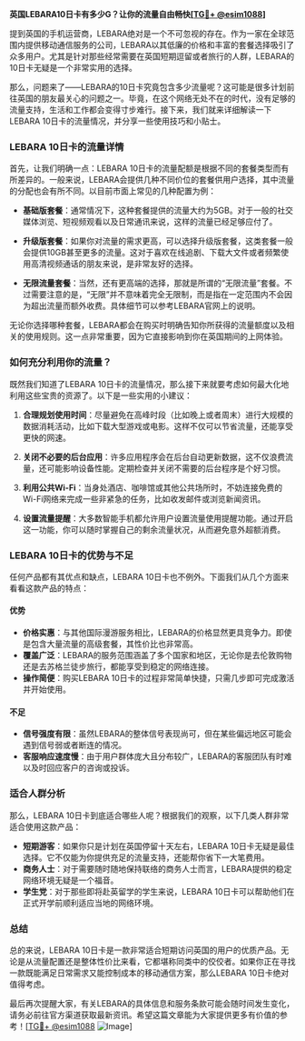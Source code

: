 **英国LEBARA10日卡有多少G？让你的流量自由畅快[[TG💪+ @esim1088](https://t.me/s/esim1088)]**

提到英国的手机运营商，LEBARA绝对是一个不可忽视的存在。作为一家在全球范围内提供移动通信服务的公司，LEBARA以其低廉的价格和丰富的套餐选择吸引了众多用户。尤其是针对那些经常需要在英国短期逗留或者旅行的人群，LEBARA的10日卡无疑是一个非常实用的选择。

那么，问题来了——LEBARA的10日卡究竟包含多少流量呢？这可能是很多计划前往英国的朋友最关心的问题之一。毕竟，在这个网络无处不在的时代，没有足够的流量支持，生活和工作都会变得寸步难行。接下来，我们就来详细解读一下LEBARA 10日卡的流量情况，并分享一些使用技巧和小贴士。

### **LEBARA 10日卡的流量详情**

首先，让我们明确一点：LEBARA 10日卡的流量配额是根据不同的套餐类型而有所差异的。一般来说，LEBARA会提供几种不同价位的套餐供用户选择，其中流量的分配也会有所不同。以目前市面上常见的几种配置为例：

- **基础版套餐**：通常情况下，这种套餐提供的流量大约为5GB。对于一般的社交媒体浏览、短视频观看以及日常通讯来说，这样的流量已经足够应付了。
  
- **升级版套餐**：如果你对流量的需求更高，可以选择升级版套餐，这类套餐一般会提供10GB甚至更多的流量。这对于喜欢在线追剧、下载大文件或者频繁使用高清视频通话的朋友来说，是非常友好的选择。

- **无限流量套餐**：当然，还有更高端的选择，那就是所谓的“无限流量”套餐。不过需要注意的是，“无限”并不意味着完全无限制，而是指在一定范围内不会因为超出流量而额外收费。具体细节可以参考LEBARA官网上的说明。

无论你选择哪种套餐，LEBARA都会在购买时明确告知你所获得的流量额度以及相关的使用规则。这一点非常重要，因为它直接影响到你在英国期间的上网体验。

### **如何充分利用你的流量？**

既然我们知道了LEBARA 10日卡的流量情况，那么接下来就要考虑如何最大化地利用这些宝贵的资源了。以下是一些实用的小建议：

1. **合理规划使用时间**：尽量避免在高峰时段（比如晚上或者周末）进行大规模的数据消耗活动，比如下载大型游戏或电影。这样不仅可以节省流量，还能享受更快的网速。

2. **关闭不必要的后台应用**：许多应用程序会在后台自动更新数据，这不仅浪费流量，还可能影响设备性能。定期检查并关闭不需要的后台程序是个好习惯。

3. **利用公共Wi-Fi**：当身处酒店、咖啡馆或其他公共场所时，不妨连接免费的Wi-Fi网络来完成一些非紧急的任务，比如收发邮件或浏览新闻资讯。

4. **设置流量提醒**：大多数智能手机都允许用户设置流量使用提醒功能。通过开启这一功能，你可以随时掌握自己的剩余流量状况，从而避免意外超额消费。

### **LEBARA 10日卡的优势与不足**

任何产品都有其优点和缺点，LEBARA 10日卡也不例外。下面我们从几个方面来看看这款产品的特点：

#### **优势**
- **价格实惠**：与其他国际漫游服务相比，LEBARA的价格显然更具竞争力。即使是包含大量流量的高级套餐，其性价比也非常高。
- **覆盖广泛**：LEBARA的服务范围涵盖了多个国家和地区，无论你是去伦敦购物还是去苏格兰徒步旅行，都能享受到稳定的网络连接。
- **操作简便**：购买LEBARA 10日卡的过程非常简单快捷，只需几步即可完成激活并开始使用。

#### **不足**
- **信号强度有限**：虽然LEBARA的整体信号表现尚可，但在某些偏远地区可能会遇到信号弱或者断连的情况。
- **客服响应速度慢**：由于用户群体庞大且分布较广，LEBARA的客服团队有时难以及时回应客户的咨询或投诉。

### **适合人群分析**

那么，LEBARA 10日卡到底适合哪些人呢？根据我们的观察，以下几类人群非常适合使用这款产品：

- **短期游客**：如果你只是计划在英国停留十天左右，LEBARA 10日卡无疑是最佳选择。它不仅能为你提供充足的流量支持，还能帮你省下一大笔费用。
- **商务人士**：对于需要随时随地保持联络的商务人士而言，LEBARA提供的稳定网络环境无疑是一个福音。
- **学生党**：对于那些即将赴英留学的学生来说，LEBARA 10日卡可以帮助他们在正式开学前顺利适应当地的网络环境。

### **总结**

总的来说，LEBARA 10日卡是一款非常适合短期访问英国的用户的优质产品。无论是从流量配置还是整体性价比来看，它都堪称同类中的佼佼者。如果你正在寻找一款既能满足日常需求又能控制成本的移动通信方案，那么LEBARA 10日卡绝对值得考虑。

最后再次提醒大家，有关LEBARA的具体信息和服务条款可能会随时间发生变化，请务必前往官方渠道获取最新资讯。希望这篇文章能为大家提供更多有价值的参考！[[TG💪+ @esim1088](https://t.me/s/esim1088) ![Image](https://i.postimg.cc/4NQfJmqS/Snipaste-2025-05-13-00-14-12.png)]